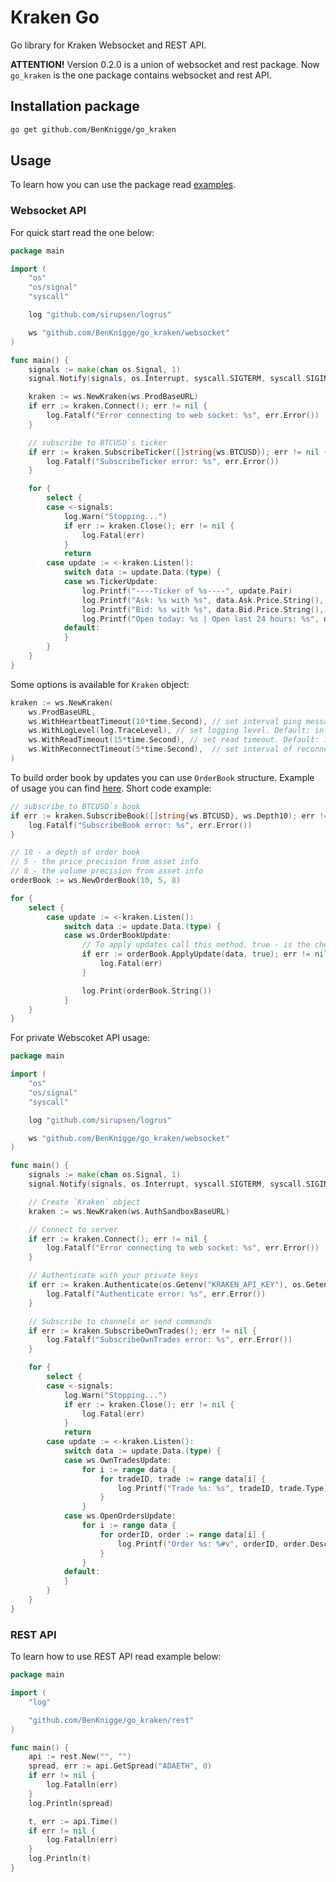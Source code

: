 # Kraken Go
Go library for Kraken Websocket and REST API.

**ATTENTION!** Version 0.2.0 is a union of websocket and rest package. Now `go_kraken` is the one package contains websocket and rest API.

## Installation package

```bash
go get github.com/BenKnigge/go_kraken
```

## Usage

To learn how you can use the package read [examples](examples/).


### Websocket API

For quick start read the one below:

```go
package main

import (
	"os"
	"os/signal"
	"syscall"

	log "github.com/sirupsen/logrus"

	ws "github.com/BenKnigge/go_kraken/websocket"
)

func main() {
	signals := make(chan os.Signal, 1)
	signal.Notify(signals, os.Interrupt, syscall.SIGTERM, syscall.SIGINT)

	kraken := ws.NewKraken(ws.ProdBaseURL)
	if err := kraken.Connect(); err != nil {
		log.Fatalf("Error connecting to web socket: %s", err.Error())
	}

	// subscribe to BTCUSD`s ticker
	if err := kraken.SubscribeTicker([]string{ws.BTCUSD}); err != nil {
		log.Fatalf("SubscribeTicker error: %s", err.Error())
	}

	for {
		select {
		case <-signals:
			log.Warn("Stopping...")
			if err := kraken.Close(); err != nil {
				log.Fatal(err)
			}
			return
		case update := <-kraken.Listen():
			switch data := update.Data.(type) {
			case ws.TickerUpdate:
				log.Printf("----Ticker of %s----", update.Pair)
				log.Printf("Ask: %s with %s", data.Ask.Price.String(), data.Ask.Volume.String())
				log.Printf("Bid: %s with %s", data.Bid.Price.String(), data.Bid.Volume.String())
				log.Printf("Open today: %s | Open last 24 hours: %s", data.Open.Today.String(), data.Open.Last24.String())
			default:
			}
		}
	}
}
```

Some options is available for `Kraken` object:
```go
kraken := ws.NewKraken(
	ws.ProdBaseURL,
	ws.WithHeartbeatTimeout(10*time.Second), // set interval ping message sending. Should be less than read timeout. Default: 10s.
	ws.WithLogLevel(log.TraceLevel), // set logging level. Default: info.
	ws.WithReadTimeout(15*time.Second), // set read timeout. Default: 15s.
	ws.WithReconnectTimeout(5*time.Second),  // set interval of reconnecting after disconnect. Default: 5s.
)
```

To build order book by updates you can use `OrderBook` structure. Example of usage you can find [here](/examples/public_ws/main.go). Short code example:

```go
// subscribe to BTCUSD`s book
if err := kraken.SubscribeBook([]string{ws.BTCUSD}, ws.Depth10); err != nil {
	log.Fatalf("SubscribeBook error: %s", err.Error())
}

// 10 - a depth of order book
// 5 - the price precision from asset info
// 8 - the volume precision from asset info
orderBook := ws.NewOrderBook(10, 5, 8)

for {
	select {
		case update := <-kraken.Listen():
			switch data := update.Data.(type) {
			case ws.OrderBookUpdate:
				// To apply updates call this method. true - is the checksum verification flag
				if err := orderBook.ApplyUpdate(data, true); err != nil {
					log.Fatal(err)
				}

				log.Print(orderBook.String())
			}			
	}
}
```

For private Webscoket API usage:
```go
package main

import (
	"os"
	"os/signal"
	"syscall"

	log "github.com/sirupsen/logrus"

	ws "github.com/BenKnigge/go_kraken/websocket"
)

func main() {
	signals := make(chan os.Signal, 1)
	signal.Notify(signals, os.Interrupt, syscall.SIGTERM, syscall.SIGINT)

	// Create `Kraken` object
	kraken := ws.NewKraken(ws.AuthSandboxBaseURL)

	// Connect to server
	if err := kraken.Connect(); err != nil {
		log.Fatalf("Error connecting to web socket: %s", err.Error())
	}

	// Authenticate with your private keys
	if err := kraken.Authenticate(os.Getenv("KRAKEN_API_KEY"), os.Getenv("KRAKEN_SECRET")); err != nil {
		log.Fatalf("Authenticate error: %s", err.Error())
	}

	// Subscribe to channels or send commands
	if err := kraken.SubscribeOwnTrades(); err != nil {
		log.Fatalf("SubscribeOwnTrades error: %s", err.Error())
	}

	for {
		select {
		case <-signals:
			log.Warn("Stopping...")
			if err := kraken.Close(); err != nil {
				log.Fatal(err)
			}
			return
		case update := <-kraken.Listen():
			switch data := update.Data.(type) {
			case ws.OwnTradesUpdate:
				for i := range data {
					for tradeID, trade := range data[i] {
						log.Printf("Trade %s: %s", tradeID, trade.Type)
					}
				}
			case ws.OpenOrdersUpdate:
				for i := range data {
					for orderID, order := range data[i] {
						log.Printf("Order %s: %#v", orderID, order.Descr)
					}
				}
			default:
			}
		}
	}
}
```

### REST API

To learn how to use REST API read example below:

```go
package main

import (
	"log"

	"github.com/BenKnigge/go_kraken/rest"
)

func main() {
	api := rest.New("", "")
	spread, err := api.GetSpread("ADAETH", 0)
	if err != nil {
		log.Fatalln(err)
	}
	log.Println(spread)

	t, err := api.Time()
	if err != nil {
		log.Fatalln(err)
	}
	log.Println(t)
}

```


